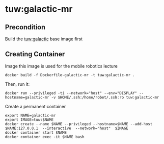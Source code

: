 # tuw:galactic-mr
## Precondition
Build the [tuw:galactic](../../base) base image first
## Creating Container
Image this image is used for the mobile robotics lecture

```
docker build -f Dockerfile-galactic-mr -t tuw:galactic-mr .
```

Then, run it:
```
docker run --privileged -ti --network="host" --env="DISPLAY" --hostname=galactic-mr -v $HOME/.ssh:/home/robot/.ssh:ro tuw:galactic-mr
```

Create a permanent container
```
export NAME=galactic-mr
export IMAGE=tuw:$NAME
docker create --name $NAME --privileged --hostname=$NAME --add-host $NAME:127.0.0.1  --interactive  --network="host"  $IMAGE
docker container start $NAME
docker container exec -it $NAME bash
```
